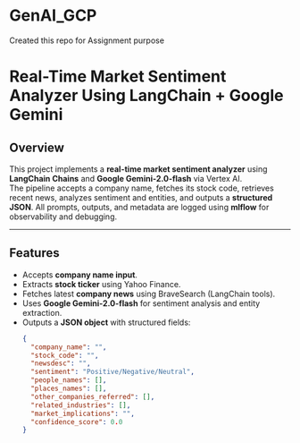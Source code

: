 # GenAI_GCP
Created this repo for Assignment purpose
# Real-Time Market Sentiment Analyzer Using LangChain + Google Gemini

## Overview
This project implements a **real-time market sentiment analyzer** using **LangChain Chains** and **Google Gemini-2.0-flash** via Vertex AI.  
The pipeline accepts a company name, fetches its stock code, retrieves recent news, analyzes sentiment and entities, and outputs a **structured JSON**. All prompts, outputs, and metadata are logged using **mlflow** for observability and debugging.

---

## Features
- Accepts **company name input**.
- Extracts **stock ticker** using Yahoo Finance.
- Fetches latest **company news** using BraveSearch (LangChain tools).
- Uses **Google Gemini-2.0-flash** for sentiment analysis and entity extraction.
- Outputs a **JSON object** with structured fields:
  ```json
  {
    "company_name": "",
    "stock_code": "",
    "newsdesc": "",
    "sentiment": "Positive/Negative/Neutral",
    "people_names": [],
    "places_names": [],
    "other_companies_referred": [],
    "related_industries": [],
    "market_implications": "",
    "confidence_score": 0.0
  }
